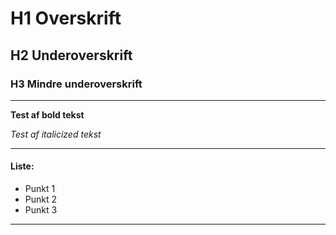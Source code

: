 # H1 Overskrift
## H2 Underoverskrift
### H3 Mindre underoverskrift

---

**Test af bold tekst**

*Test af italicized tekst*

---

#### Liste:

* Punkt 1
* Punkt 2
* Punkt 3

---
<html lang="Test">
<head>

<div class="boks1"></div>
<div class="boks2"></div>
<div class="boks3"></div>
<div class="boks4"></div>
<div class="boks5"></div><title>Test</title>

</head>
</html>


